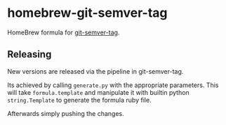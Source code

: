 homebrew-git-semver-tag
===

HomeBrew formula for [git-semver-tag](https://github.com/timo-reymann/git-semver-tag).

## Releasing

New versions are released via the pipeline in git-semver-tag.

Its achieved by calling `generate.py` with the appropriate parameters.
This will take `formula.template` and manipulate it with builtin python `string.Template` to generate the formula ruby file.

Afterwards simply pushing the changes.

